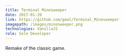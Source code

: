 ```yaml
---
title: Terminal Minesweeper
date: 2017-01-20
link: https://github.com/gewl/Terminal_Minesweeper
imagepath: /images/minesweeper.png
technologies: VanillaJS
role: Sole Developer
---
```

Remake of the classic game.
